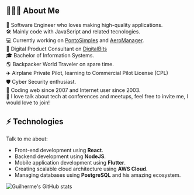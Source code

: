 ## 👨🏻‍💻 About Me
:dna: Software Engineer who loves making high-quality applications.<br/>
:hammer_and_wrench: Mainly code with JavaScript and related tecnologies.<br/>
:computer: Currently working on [PontoSimples](https://pontosimples.com) and [AeroManager](https://aeromanager.app).<br/>
:rocket: Digital Product Consultant on [DigitalBits](https://digitalbits.com.br)<br/>
:mortar_board: Bachelor of Information Systems.<br/>
:earth_americas: Backpacker World Traveler on spare time.<br/>
:airplane: Airplane Private Pilot, learning to Commercial Pilot License (CPL)<br/>
:shield: Cyber Security enthusiast.<br/>
:floppy_disk: Coding web since 2007 and Internet user since 2003.<br/>
:loudspeaker: I love talk about tech at conferences and meetups, feel free to invite me, I would love to join!

## ⚡ Technologies
Talk to me about:

- Front-end development using **React**.
- Backend development using **NodeJS**.
- Mobile application development using **Flutter**.
- Creating scalable cloud architecture using **AWS Cloud**.
- Managing databases using **PostgreSQL** and his amazing ecosystem.

![Guilherme's GitHub stats](https://github-readme-stats.vercel.app/api?username=guilhermefarias&count_private=true)
